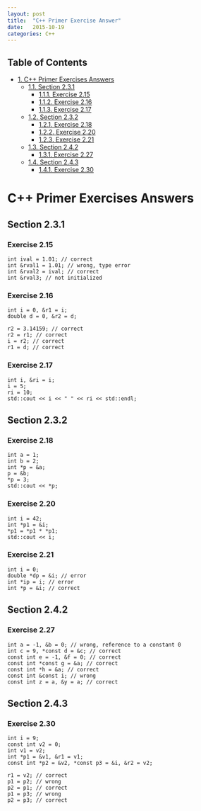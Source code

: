 ```yaml
---
layout: post
title:  "C++ Primer Exercise Answer"
date:   2015-10-19
categories: C++
---
```


<div id="table-of-contents">
<h2>Table of Contents</h2>
<div id="text-table-of-contents">
<ul>
<li><a href="#orgheadline13">1. C++ Primer Exercises Answers</a>
<ul>
<li><a href="#orgheadline4">1.1. Section 2.3.1</a>
<ul>
<li><a href="#orgheadline1">1.1.1. Exercise 2.15</a></li>
<li><a href="#orgheadline2">1.1.2. Exercise 2.16</a></li>
<li><a href="#orgheadline3">1.1.3. Exercise 2.17</a></li>
</ul>
</li>
<li><a href="#orgheadline8">1.2. Section 2.3.2</a>
<ul>
<li><a href="#orgheadline5">1.2.1. Exercise 2.18</a></li>
<li><a href="#orgheadline6">1.2.2. Exercise 2.20</a></li>
<li><a href="#orgheadline7">1.2.3. Exercise 2.21</a></li>
</ul>
</li>
<li><a href="#orgheadline10">1.3. Section 2.4.2</a>
<ul>
<li><a href="#orgheadline9">1.3.1. Exercise 2.27</a></li>
</ul>
</li>
<li><a href="#orgheadline12">1.4. Section 2.4.3</a>
<ul>
<li><a href="#orgheadline11">1.4.1. Exercise 2.30</a></li>
</ul>
</li>
</ul>
</li>
</ul>
</div>
</div>

# C++ Primer Exercises Answers<a id="orgheadline13"></a>

## Section 2.3.1<a id="orgheadline4"></a>

### Exercise 2.15<a id="orgheadline1"></a>

    int ival = 1.01; // correct
    int &rval1 = 1.01; // wrong, type error
    int &rval2 = ival; // correct
    int &rval3; // not initialized

### Exercise 2.16<a id="orgheadline2"></a>

    int i = 0, &r1 = i; 
    double d = 0, &r2 = d;
    
    r2 = 3.14159; // correct
    r2 = r1; // correct
    i = r2; // correct
    r1 = d; // correct

### Exercise 2.17<a id="orgheadline3"></a>

    int i, &ri = i;
    i = 5;
    ri = 10;
    std::cout << i << " " << ri << std::endl;

## Section 2.3.2<a id="orgheadline8"></a>

### Exercise 2.18<a id="orgheadline5"></a>

    int a = 1;
    int b = 2;
    int *p = &a;
    p = &b;
    *p = 3;
    std::cout << *p;

### Exercise 2.20<a id="orgheadline6"></a>

    int i = 42;
    int *p1 = &i;
    *p1 = *p1 * *p1;
    std::cout << i;

### Exercise 2.21<a id="orgheadline7"></a>

    int i = 0;
    double *dp = &i; // error
    int *ip = i; // error
    int *p = &i; // correct

## Section 2.4.2<a id="orgheadline10"></a>

### Exercise 2.27<a id="orgheadline9"></a>

    int a = -1, &b = 0; // wrong, reference to a constant 0
    int c = 9, *const d = &c; // correct
    const int e = -1, &f = 0; // correct
    const int *const g = &a; // correct
    const int *h = &a; // correct
    const int &const i; // wrong
    const int z = a, &y = a; // correct

## Section 2.4.3<a id="orgheadline12"></a>

### Exercise 2.30<a id="orgheadline11"></a>

    int i = 9;
    const int v2 = 0;
    int v1 = v2;
    int *p1 = &v1, &r1 = v1;
    const int *p2 = &v2, *const p3 = &i, &r2 = v2;
    
    r1 = v2; // correct
    p1 = p2; // wrong
    p2 = p1; // correct
    p1 = p3; // wrong
    p2 = p3; // correct
